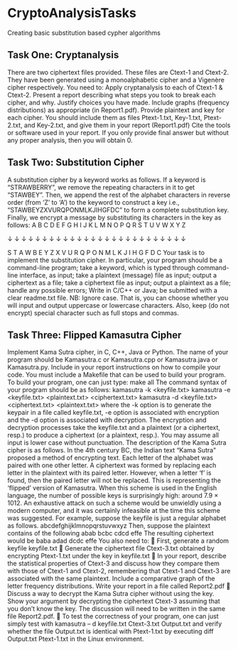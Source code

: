 # CryptoAnalysisTasks
Creating basic substitution based cypher algorithms
## Task One: Cryptanalysis 
There are two ciphertext files provided. These files are Ctext-1 and Ctext-2. They have been generated using a monoalphabetic cipher and a Vigenère cipher respectively.
You need to:
 Apply cryptanalysis to each of Ctext-1 & Ctext-2.
Present a report describing what steps you took to break each cipher, and why. Justify choices you have made.
 Include graphs (frequency distributions) as appropriate (in Report1.pdf).
 Provide plaintext and key for each cipher. You should include them as files Ptext-1.txt, Key-1.txt, Ptext-2.txt, and Key-2.txt, and give them in your report (Report1.pdf)
 Cite the tools or software used in your report.
 If you only provide final answer but without any proper analysis, then you will obtain 0.
## Task Two: Substitution Cipher
A substitution cipher by a keyword works as follows. If a keyword is “STRAWBERRY”, we remove the repeating characters in it to get “STAWBEY”. Then, we append the rest of the alphabet characters in reverse order (from ‘Z’ to ‘A’) to the keyword to construct a key i.e., “STAWBEYZXVURQPONMLKJIHGFDC” to form a complete substitution key. Finally, we encrypt a message by substituting its characters in the key as follows:
A B C D E F G H I J K L M N O P Q R S T U V W X Y Z

↓ ↓ ↓ ↓ ↓ ↓ ↓ ↓ ↓ ↓ ↓ ↓ ↓ ↓ ↓ ↓ ↓ ↓ ↓ ↓ ↓ ↓ ↓ ↓ ↓ ↓

S T A W B E Y Z X V U R Q P O N M L K J I H G F D C
Your task is to implement the substitution cipher. In particular, your program should
be a command-line program;
take a keyword, which is typed through command-line interface, as input;
take a plaintext (message) file as input;
output a ciphertext as a file;
take a ciphertext file as input;
output a plaintext as a file;
handle any possible errors;
Write in C/C++ or Java;
be submitted with a clear readme.txt file.
NB: Ignore case. That is, you can choose whether you will input and output uppercase or lowercase characters. Also, keep (do not encrypt) special character such as full stops and commas.
## Task Three: Flipped Kamasutra Cipher
Implement Kama Sutra cipher, in C, C++, Java or Python. The name of your program should be Kamasutra.c or Kamasutra.cpp or Kamasutra.java or Kamasutra.py. Include in your report instructions on how to compile your code. You must include a Makefile that can be used to build your program. To build your program, one can just type:
make all
The command syntax of your program should be as follows:
kamasutra -k <keyfile.txt>
kamasutra -e <keyfile.txt> <plaintext.txt> <ciphertext.txt> kamasutra -d <keyfile.txt> <ciphertext.txt> <plaintext.txt>
where the -k option is to generate the keypair in a file called keyfile.txt, -e option is associated with encryption and the -d option is associated with decryption. The encryption and decryption processes take the keyfile.txt and a plaintext (or a ciphertext, resp.) to produce a ciphertext (or a plaintext, resp.). You may assume all input is lower case without punctuation. The description of the Kama Sutra cipher is as follows. In the 4th century BC, the Indian text “Kama Sutra" proposed a method of encrypting text. Each letter of the alphabet was paired with one other letter. A ciphertext was formed by replacing each letter in the plaintext with its paired letter. However, when a letter ‘f’ is found, then the paired letter will not be replaced. This is representing the ‘flipped’ version of Kamasutra. When this scheme is used in the English language, the number of possible keys is surprisingly high: around 7.9 × 1012. An exhaustive attack on such a scheme would be unwieldly using a modern computer, and it was certainly infeasible at the time this scheme was suggested. For example, suppose the keyfile is just a regular alphabet as follows.
abcdefghijklmnopqrstuvwxyz
Then, suppose the plaintext contains of the following
abab bcbc cdcd effe
The resulting ciphertext would be
baba adad dcdc effe
You also need to:
 First, generate a random keyfile keyfile.txt
 Generate the ciphertext file Ctext-3.txt obtained by encrypting Ptext-1.txt under the key in keyfile.txt
 In your report, describe the statistical properties of Ctext-3 and discuss how they compare them with those of Ctext-1 and Ctext-2, remembering that Ctext-1 and Ctext-3 are associated with the same plaintext. Include a comparative graph of the letter frequency distributions. Write your report in a file called Report2.pdf
 Discuss a way to decrypt the Kama Sutra cipher without using the key. Show your argument by decrypting the ciphertext Ctext-3 assuming that you don’t know the key. The discussion will need to be written in the same file Report2.pdf.
 To test the correctness of your program, one can just simply test with
kamasutra – d keyfile.txt Ctext-3.txt Output.txt
and verify whether the file Output.txt is identical with Ptext-1.txt by executing
diff Output.txt Ptext-1.txt
in the Linux environment.
